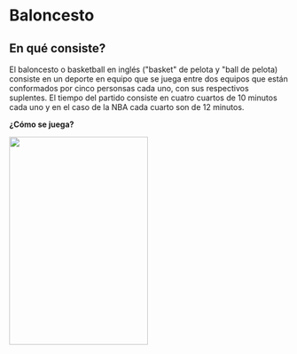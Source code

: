 # Baloncesto 

## En qué consiste?  
El baloncesto o basketball en inglés ("basket" de pelota y "ball de pelota) consiste en un deporte en equipo que se juega entre dos equipos que están conformados por cinco personsas cada uno, con sus respectivos suplentes. El tiempo del partido consiste en cuatro cuartos de 10 minutos cada uno y en el caso de la NBA cada cuarto son de 12 minutos.  

__¿Cómo se juega?__


<img src="https://upload.wikimedia.org/wikipedia/commons/thumb/8/8d/Basketball_court_as_of_2012.png/800px-Basketball_court_as_of_2012.png" height="375" width="250">
